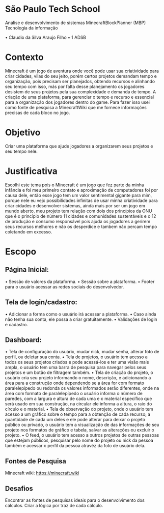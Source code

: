 # São Paulo Tech School
Análise e desenvolvimento de sistemas 
MinecraftBlockPlanner
(MBP)
Tecnologia da informação

•	Claudio da Silva Araujo Filho 
•   1 ADSB

# Contexto

Minecraft é um jogo de aventura onde você pode usar sua criatividade para criar cidades, vilas do seu jeito, porém certos projetos demandam tempo e organização, pois precisam ser planejados, obtendo recursos e alinhando seu tempo com isso, más por falta desse planejamento os jogadores desistem de seus projetos pela sua complexidade e demanda de tempo.
A criação de uma plataforma, para gerenciar o tempo e recurso e essencial para a organização dos jogadores dentro do game.
Para fazer isso usei como fonte de pesquisa a MinecraftWiki que me fornece informações precisas de cada bloco no jogo.

# Objetivo
Criar uma plataforma que ajude jogadores a organizarem seus projetos e seu tempo nele.

# Justificativa

Escolhi este tema pois o Minecraft é um jogo que fez parte da minha infância e foi meu primeiro contato  e aproximação de computadores foi por causa dele, então esse jogo tem um valor sentimental gigante para mim, porque nele eu vejo possibilidades infinitas de usar minha criatividade para criar cidades e desenvolver sistemas, ainda mais por ser um jogo em mundo aberto, meu projeto tem relação com dois dos princípios da ONU que é o princípio de número 11 cidades e comunidades sustentáveis e o 12 de produção e consumo responsável pois ajuda os jogadores a gerirem seus recursos melhores e não os desperdice e tambem não percam tempo coletando em excesso.

# Escopo

## Página Inicial:
•	Sessão de valores da plataforma.
•	Sessão sobre a plataforma.
•	Footer para o usuário acessar as redes sociais do desenvolvedor.

## Tela de login/cadastro:
•	Adicionar a forma como o usuário irá acessar a plataforma.
•	Caso ainda não tenha sua conta, ele possa a criar gratuitamente.
•	Validações de login e cadastro.

## Dashboard:
•	Tela de configuração do usuário, mudar nick, mudar senha, alterar foto de perfil, ou deletar sua conta.
•	Tela de projetos, o usuário tem acesso a todos os seus projetos criados e pode acessá-los e ter uma visão mais ampla, o usuário tem uma barra de pesquisa para navegar pelos seus projetos e um botão de filtragem também.
•	Tela de criação do projeto, o usuário cria seu projeto informando o nome, descrição, e adicionando a área para a construção onde dependendo se a área for com formato paralelepípedo ou redonda os valores informados serão diferentes, onde na área com formato de paralelepípedo o usuário informa o número de paredes, com a largura e altura de cada uma e o material específico que será usado em sua construção, na circular ele informa a altura, o raio do círculo e o material.
•	Tela de observação do projeto, onde o usuário tem acesso a um gráfico sobre o tempo para a obtenção de cada recurso, a quantidade de cada um deles e ele pode alterar para deixar o projeto público ou privado, o usuário tem a visualização de das informações de seu projeto nos formatos de gráfico e tabela, salvar as alterações ou excluir o projeto.
•	 O feed, o usuário tem acesso a outros projetos de outras pessoas que estejam públicos, pesquisar pelo nome do projeto ou nick da pessoa também e acessar o perfil da pessoa atravéz da foto de usuário dela.

## Fontes de Pesquisa
Minecraft wiki: https://minecraft.wiki

## Desafios
Encontrar as fontes de pesquisas ideais para o desenvolvimento dos cálculos. 
Criar a lógica por traz de cada cálculo.

